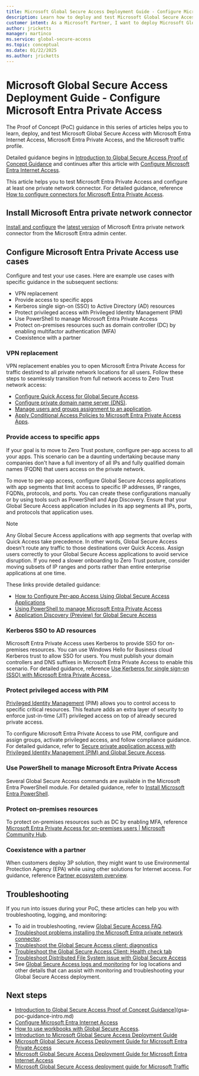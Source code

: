 ```yaml
---
title: Microsoft Global Secure Access Deployment Guide - Configure Microsoft Entra Private Access
description: Learn how to deploy and test Microsoft Global Secure Access with Microsoft Entra Private Access.
customer intent: As a Microsoft Partner, I want to deploy Microsoft Global Secure Access for Microsoft Entra Private Access as a Proof of Concept in my production or test environment.
author: jricketts
manager: martinco
ms.service: global-secure-access
ms.topic: conceptual
ms.date: 01/22/2025
ms.author: jricketts
---
```

# Microsoft Global Secure Access Deployment Guide - Configure Microsoft Entra Private Access

The Proof of Concept (PoC) guidance in this series of articles helps you to learn, deploy, and test Microsoft Global Secure Access with Microsoft Entra Internet Access, Microsoft Entra Private Access, and the Microsoft traffic profile.

Detailed guidance begins in [Introduction to Global Secure Access Proof of Concept Guidance](gsa-poc-guidance-intro.md) and continues after this article with [Configure Microsoft Entra Internet Access](gsa-poc-internet-access.md).

This article helps you to test Microsoft Entra Private Access and configure at least one private network connector. For detailed guidance, reference [How to configure connectors for Microsoft Entra Private Access](../global-secure-access/how-to-configure-connectors.md).

## Install Microsoft Entra private network connector

[Install and configure](../global-secure-access/how-to-configure-connectors.md#install-and-register-a-connector) the [latest version](../global-secure-access/reference-version-history.md) of Microsoft Entra private network connector from the Microsoft Entra admin center.

## Configure Microsoft Entra Private Access use cases

Configure and test your use cases. Here are example use cases with specific guidance in the subsequent sections:
- VPN replacement
- Provide access to specific apps
- Kerberos single sign-on (SSO) to Active Directory (AD) resources
- Protect privileged access with Privileged Identity Management (PIM)
- Use PowerShell to manage Microsoft Entra Private Access
- Protect on-premises resources such as domain controller (DC) by enabling multifactor authentication (MFA)
- Coexistence with a partner

### VPN replacement

VPN replacement enables you to open Microsoft Entra Private Access for traffic destined to all private network locations for all users. Follow these steps to seamlessly transition from full network access to Zero Trust network access:

- [Configure Quick Access for Global Secure Access](../global-secure-access/how-to-configure-quick-access.md).
- [Configure private domain name server (DNS)](../global-secure-access/how-to-configure-quick-access.md#add-private-dns-suffixes).
- [Manage users and groups assignment to an application](../identity/enterprise-apps/assign-user-or-group-access-portal.md).
- [Apply Conditional Access Policies to Microsoft Entra Private Access Apps](../global-secure-access/how-to-target-resource-private-access-apps.md).

### Provide access to specific apps

If your goal is to move to Zero Trust posture, configure per-app access to all your apps. This scenario can be a daunting undertaking because many companies don't have a full inventory of all IPs and fully qualified domain names (FQDN) that users access on the private network.

To move to per-app access, configure Global Secure Access applications with app segments that limit access to specific IP addresses, IP ranges, FQDNs, protocols, and ports. You can create these configurations manually or by using tools such as PowerShell and App Discovery. Ensure that your Global Secure Access application includes in its app segments all IPs, ports, and protocols that application uses.

>[!NOTE]
>Any Global Secure Access applications with app segments that overlap with Quick Access take precedence. In other words, Global Secure Access doesn't route any traffic to those destinations over Quick Access. Assign users correctly to your Global Secure Access applications to avoid service disruption. If you need a slower onboarding to Zero Trust posture, consider moving subsets of IP ranges and ports rather than entire enterprise applications at one time.

These links provide detailed guidance:

- [How to Configure Per-app Access Using Global Secure Access Applications](../global-secure-access/how-to-configure-per-app-access.md)
- [Using PowerShell to manage Microsoft Entra Private Access](#use-powershell-to-manage-microsoft-entra-private-access)
- [Application Discovery (Preview) for Global Secure Access](../global-secure-access/how-to-application-discovery.md)

### Kerberos SSO to AD resources

Microsoft Entra Private Access uses Kerberos to provide SSO for on-premises resources. You can use Windows Hello for Business cloud Kerberos trust to allow SSO for users. You must publish your domain controllers and DNS suffixes in Microsoft Entra Private Access to enable this scenario. For detailed guidance, reference [Use Kerberos for single sign-on (SSO) with Microsoft Entra Private Access.](../global-secure-access/how-to-configure-kerberos-sso.md).

### Protect privileged access with PIM

[Privileged Identity Management](../id-governance/privileged-identity-management/pim-configure.md) (PIM) allows you to control access to specific critical resources. This feature adds an extra layer of security to enforce just-in-time (JIT) privileged access on top of already secured private access.

To configure Microsoft Entra Private Access to use PIM, configure and assign groups, activate privileged access, and follow compliance guidance. For detailed guidance, refer to [Secure private application access with Privileged Identity Management (PIM) and Global Secure Access](../global-secure-access/how-to-configure-global-access-with-pim.md).

### Use PowerShell to manage Microsoft Entra Private Access

Several Global Secure Access commands are available in the Microsoft Entra PowerShell module. For detailed guidance, refer to [Install Microsoft Entra PowerShell](/powershell/entra-powershell/installation).

### Protect on-premises resources

To protect on-premises resources such as DC by enabling MFA, reference [Microsoft Entra Private Access for on-premises users | Microsoft Community Hub](https://techcommunity.microsoft.com/blog/identity/microsoft-entra-private-access-for-on-prem-users/3905450).

### Coexistence with a partner

When customers deploy 3P solution, they might want to use Environmental Protection Agency (EPA) while using other solutions for Internet access. For guidance, reference [Partner ecosystem overview](../global-secure-access/partner-ecosystems-overview.md).

## Troubleshooting

If you run into issues during your PoC, these articles can help you with troubleshooting, logging, and monitoring:

- To aid in troubleshooting, review [Global Secure Access FAQ](../global-secure-access/resource-faq.yml).
- [Troubleshoot problems installing the Microsoft Entra private network connector](../global-secure-access/troubleshoot-connectors.md).
- [Troubleshoot the Global Secure Access client: diagnostics](../global-secure-access/troubleshoot-global-secure-access-client-advanced-diagnostics.md)
- [Troubleshoot the Global Secure Access Client: Health check tab](../global-secure-access/troubleshoot-global-secure-access-client-diagnostics-health-check.md)
- [Troubleshoot Distributed File System issue with Global Secure Access](../global-secure-access/troubleshoot-distributed-file-system.md)
- See [Global Secure Access logs and monitoring](../global-secure-access/concept-global-secure-access-logs-monitoring.md) for log locations and other details that can assist with monitoring and troubleshooting your Global Secure Access deployment.

## Next steps

- [Introduction to Global Secure Access Proof of Concept Guidance](gsa-poc-guidance-intro.md)](gsa-poc-guidance-intro.md)
- [Configure Microsoft Entra Internet Access](gsa-poc-internet-access.md)
- [How to use workbooks with Global Secure Access](../global-secure-access/how-to-use-workbooks.md).
- [Introduction to Microsoft Global Secure Access Deployment Guide](gsa-deployment-guide-intro.md)
- [Microsoft Global Secure Access Deployment Guide for Microsoft Entra Private Access](gsa-deployment-guide-private-access.md)
- [Microsoft Global Secure Access Deployment Guide for Microsoft Entra Internet Access](gsa-deployment-guide-internet-access.md)
- [Microsoft Global Secure Access deployment guide for Microsoft Traffic](gsa-deployment-guide-microsoft-traffic.md)
